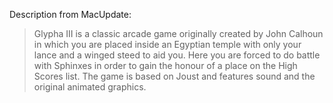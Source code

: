 Description from MacUpdate:

> Glypha III is a classic arcade game originally created by John Calhoun in which you are placed inside an Egyptian temple with only your lance and a winged steed to aid you. Here you are forced to do battle with Sphinxes in order to gain the honour of a place on the High Scores list. The game is based on Joust and features sound and the original animated graphics.